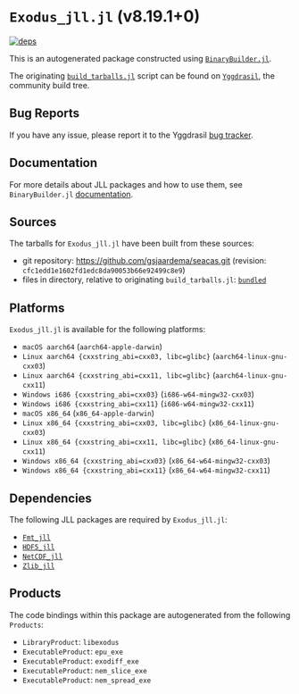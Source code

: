 # `Exodus_jll.jl` (v8.19.1+0)

[![deps](https://juliahub.com/docs/Exodus_jll/deps.svg)](https://juliahub.com/ui/Packages/Exodus_jll/qGHuW?page=2)

This is an autogenerated package constructed using [`BinaryBuilder.jl`](https://github.com/JuliaPackaging/BinaryBuilder.jl).

The originating [`build_tarballs.jl`](https://github.com/JuliaPackaging/Yggdrasil/blob/f4cb1e6974ddf8b78987d1221cda75e51b7a9df4/E/Exodus/build_tarballs.jl) script can be found on [`Yggdrasil`](https://github.com/JuliaPackaging/Yggdrasil/), the community build tree.

## Bug Reports

If you have any issue, please report it to the Yggdrasil [bug tracker](https://github.com/JuliaPackaging/Yggdrasil/issues).

## Documentation

For more details about JLL packages and how to use them, see `BinaryBuilder.jl` [documentation](https://docs.binarybuilder.org/stable/jll/).

## Sources

The tarballs for `Exodus_jll.jl` have been built from these sources:

* git repository: https://github.com/gsjaardema/seacas.git (revision: `cfc1edd1e1602fd1edc8da90053b66e92499c8e9`)
* files in directory, relative to originating `build_tarballs.jl`: [`bundled`](https://github.com/JuliaPackaging/Yggdrasil/tree/f4cb1e6974ddf8b78987d1221cda75e51b7a9df4/E/Exodus/bundled)

## Platforms

`Exodus_jll.jl` is available for the following platforms:

* `macOS aarch64` (`aarch64-apple-darwin`)
* `Linux aarch64 {cxxstring_abi=cxx03, libc=glibc}` (`aarch64-linux-gnu-cxx03`)
* `Linux aarch64 {cxxstring_abi=cxx11, libc=glibc}` (`aarch64-linux-gnu-cxx11`)
* `Windows i686 {cxxstring_abi=cxx03}` (`i686-w64-mingw32-cxx03`)
* `Windows i686 {cxxstring_abi=cxx11}` (`i686-w64-mingw32-cxx11`)
* `macOS x86_64` (`x86_64-apple-darwin`)
* `Linux x86_64 {cxxstring_abi=cxx03, libc=glibc}` (`x86_64-linux-gnu-cxx03`)
* `Linux x86_64 {cxxstring_abi=cxx11, libc=glibc}` (`x86_64-linux-gnu-cxx11`)
* `Windows x86_64 {cxxstring_abi=cxx03}` (`x86_64-w64-mingw32-cxx03`)
* `Windows x86_64 {cxxstring_abi=cxx11}` (`x86_64-w64-mingw32-cxx11`)

## Dependencies

The following JLL packages are required by `Exodus_jll.jl`:

* [`Fmt_jll`](https://github.com/JuliaBinaryWrappers/Fmt_jll.jl)
* [`HDF5_jll`](https://github.com/JuliaBinaryWrappers/HDF5_jll.jl)
* [`NetCDF_jll`](https://github.com/JuliaBinaryWrappers/NetCDF_jll.jl)
* [`Zlib_jll`](https://github.com/JuliaBinaryWrappers/Zlib_jll.jl)

## Products

The code bindings within this package are autogenerated from the following `Products`:

* `LibraryProduct`: `libexodus`
* `ExecutableProduct`: `epu_exe`
* `ExecutableProduct`: `exodiff_exe`
* `ExecutableProduct`: `nem_slice_exe`
* `ExecutableProduct`: `nem_spread_exe`
